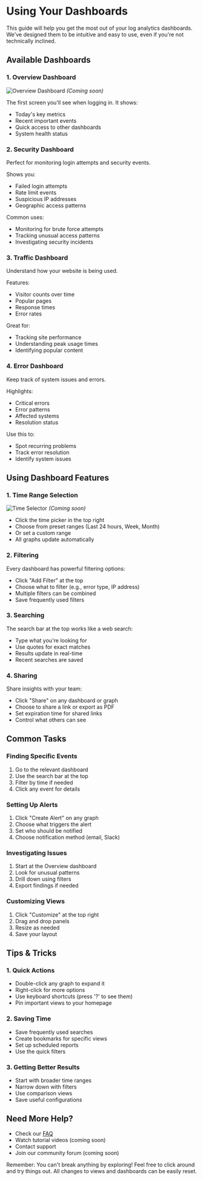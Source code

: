 # Using Your Dashboards

This guide will help you get the most out of your log analytics dashboards. We've designed them to be intuitive and easy to use, even if you're not technically inclined.

## Available Dashboards

### 1. Overview Dashboard
![Overview Dashboard](../images/overview-dashboard.png) *(Coming soon)*

The first screen you'll see when logging in. It shows:
- Today's key metrics
- Recent important events
- Quick access to other dashboards
- System health status

### 2. Security Dashboard
Perfect for monitoring login attempts and security events.

Shows you:
- Failed login attempts
- Rate limit events
- Suspicious IP addresses
- Geographic access patterns

Common uses:
- Monitoring for brute force attempts
- Tracking unusual access patterns
- Investigating security incidents

### 3. Traffic Dashboard
Understand how your website is being used.

Features:
- Visitor counts over time
- Popular pages
- Response times
- Error rates

Great for:
- Tracking site performance
- Understanding peak usage times
- Identifying popular content

### 4. Error Dashboard
Keep track of system issues and errors.

Highlights:
- Critical errors
- Error patterns
- Affected systems
- Resolution status

Use this to:
- Spot recurring problems
- Track error resolution
- Identify system issues

## Using Dashboard Features

### 1. Time Range Selection
![Time Selector](../images/time-selector.png) *(Coming soon)*

- Click the time picker in the top right
- Choose from preset ranges (Last 24 hours, Week, Month)
- Or set a custom range
- All graphs update automatically

### 2. Filtering
Every dashboard has powerful filtering options:
- Click "Add Filter" at the top
- Choose what to filter (e.g., error type, IP address)
- Multiple filters can be combined
- Save frequently used filters

### 3. Searching
The search bar at the top works like a web search:
- Type what you're looking for
- Use quotes for exact matches
- Results update in real-time
- Recent searches are saved

### 4. Sharing
Share insights with your team:
- Click "Share" on any dashboard or graph
- Choose to share a link or export as PDF
- Set expiration time for shared links
- Control what others can see

## Common Tasks

### Finding Specific Events
1. Go to the relevant dashboard
2. Use the search bar at the top
3. Filter by time if needed
4. Click any event for details

### Setting Up Alerts
1. Click "Create Alert" on any graph
2. Choose what triggers the alert
3. Set who should be notified
4. Choose notification method (email, Slack)

### Investigating Issues
1. Start at the Overview dashboard
2. Look for unusual patterns
3. Drill down using filters
4. Export findings if needed

### Customizing Views
1. Click "Customize" at the top right
2. Drag and drop panels
3. Resize as needed
4. Save your layout

## Tips & Tricks

### 1. Quick Actions
- Double-click any graph to expand it
- Right-click for more options
- Use keyboard shortcuts (press '?' to see them)
- Pin important views to your homepage

### 2. Saving Time
- Save frequently used searches
- Create bookmarks for specific views
- Set up scheduled reports
- Use the quick filters

### 3. Getting Better Results
- Start with broader time ranges
- Narrow down with filters
- Use comparison views
- Save useful configurations

## Need More Help?

- Check our [FAQ](faq.md)
- Watch tutorial videos (coming soon)
- Contact support
- Join our community forum (coming soon)

Remember: You can't break anything by exploring! Feel free to click around and try things out. All changes to views and dashboards can be easily reset.

